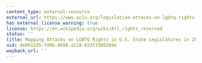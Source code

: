 ```yaml
---
content_type: external-resource
external_url: https://www.aclu.org/legislative-attacks-on-lgbtq-rights-2024
has_external_license_warning: true
license: https://en.wikipedia.org/wiki/All_rights_reserved
status: ''
title: Mapping Attacks on LGBTQ Rights in U.S. State Legislatures in 2024
uid: de0911d5-fd8b-4698-a118-623f330828de
wayback_url: ''
---
```

